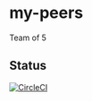 # my-peers

Team of 5

## Status

[![CircleCI](https://circleci.com/gh/bigO1t/my-peers/tree/dev.svg?style=svg)](https://circleci.com/gh/bigO1t/my-peers/tree/dev)
